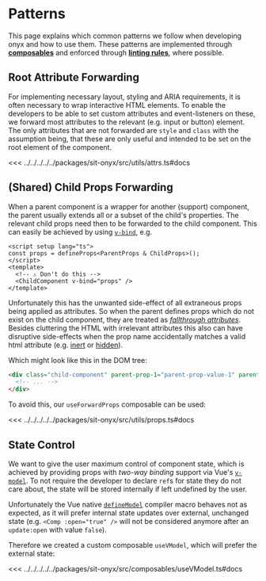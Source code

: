 # Patterns

This page explains which common patterns we follow when developing onyx and how to use them.
These patterns are implemented through [**composables**](https://vuejs.org/guide/reusability/composables.html) and enforced through [**linting rules**](https://eslint.org/docs/latest/extend/custom-rules), where possible.

## Root Attribute Forwarding

For implementing necessary layout, styling and ARIA requirements, it is often necessary to wrap interactive HTML elements.
To enable the developers to be able to set custom attributes and event-listeners on these, we forward most attributes to the relevant (e.g. input or button) element.
The only attributes that are not forwarded are `style` and `class` with the assumption being, that these are only useful and intended to be set on the root element of the component.

<<< ../../../../../packages/sit-onyx/src/utils/attrs.ts#docs

## (Shared) Child Props Forwarding

When a parent component is a wrapper for another (support) component, the parent usually extends all or a subset of the child's properties.
The relevant child props need then to be forwarded to the child component.
This can easily be achieved by using [`v-bind`](https://vuejs.org/api/built-in-directives.html#v-bind), e.g.

```vue [ParentComponent.vue]
<script setup lang="ts">
const props = defineProps<ParentProps & ChildProps>();
</script>
<template>
  <!-- ⚠️ Don't do this -->
  <ChildComponent v-bind="props" />
</template>
```

Unfortunately this has the unwanted side-effect of all extraneous props being applied as attributes.
So when the parent defines props which do not exist on the child component, they are treated as _[fallthrough attributes](https://vuejs.org/guide/components/attrs.html#fallthrough-attributes)_.
Besides cluttering the HTML with irrelevant attributes this also can have disruptive side-effects when the prop name accidentally matches a valid html attribute (e.g. [inert](https://developer.mozilla.org/en-US/docs/Web/HTML/Reference/Global_attributes/inert) or [hidden](https://developer.mozilla.org/en-US/docs/Web/HTML/Reference/Global_attributes/hidden)).

Which might look like this in the DOM tree:

```html
<div class="child-component" parent-prop-1="parent-prop-value-1" parent-prop-2="[object Object]">
  <!-- ... -->
</div>
```

To avoid this, our `useForwardProps` composable can be used:

<<< ../../../../../packages/sit-onyx/src/utils/props.ts#docs

## State Control

We want to give the user maximum control of component state, which is achieved by providing props with _two-way binding_ support via Vue's [`v-model`](https://vuejs.org/guide/components/v-model.html#basic-usage).
To not require the developer to declare `ref`s for state they do not care about, the state will be stored internally if left undefined by the user.

Unfortunately the Vue native [`defineModel`](https://vuejs.org/api/sfc-script-setup.html#definemodel) compiler macro behaves not as expected, as it will prefer internal state updates over external, unchanged state (e.g. `<Comp :open="true" />` will not be considered anymore after an `update:open` with value `false`).

Therefore we created a custom composable `useVModel`, which will prefer the external state:

<<< ../../../../../packages/sit-onyx/src/composables/useVModel.ts#docs
